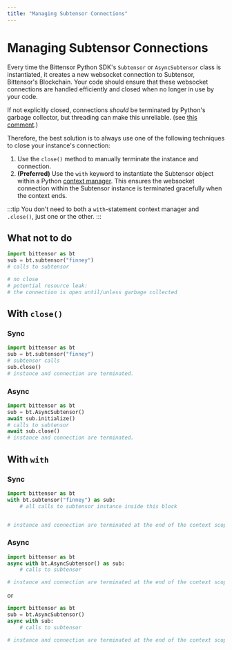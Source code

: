 ```yaml
---
title: "Managing Subtensor Connections"
---
```


# Managing Subtensor Connections

Every time the Bittensor Python SDK's `Subtensor` or `AsyncSubtensor` class is instantiated, it creates a new websocket connection to Subtensor, Bittensor's Blockchain. Your code should ensure that these websocket connections are handled efficiently and closed when no longer in use by your code. 


If not explicitly closed, connections *should* be terminated by Python's garbage collector, but threading can make this unreliable. (see [this comment](https://github.com/python-websockets/websockets/pull/1601#issuecomment-2705871026).)

Therefore, the best solution is to always use one of the following techniques to close your instance's connection:

1. Use the `close()` method to manually terminate the instance and connection.
1. **(Preferred)** Use the `with` keyword to instantiate the Subtensor object within a Python [context manager](https://docs.python.org/3/reference/datamodel.html#context-managers). This ensures the websocket connection within the Subtensor instance is terminated gracefully when the context ends.

:::tip
You don't need to both a `with`-statement context manager and `.close()`, just one or the other.
:::

## What not to do


```python
import bittensor as bt
sub = bt.subtensor("finney")
# calls to subtensor

# no close
# potential resource leak:
# the connection is open until/unless garbage collected
```

 
## With `close()`

### Sync
```python
import bittensor as bt
sub = bt.subtensor("finney")
# subtensor calls
sub.close()
# instance and connection are terminated.
```

### Async
```python
import bittensor as bt
sub = bt.AsyncSubtensor()
await sub.initialize()
# calls to subtensor
await sub.close()
# instance and connection are terminated.
```



## With `with`

### Sync
```python
import bittensor as bt
with bt.subtensor("finney") as sub:
    # all calls to subtensor instance inside this block


# instance and connection are terminated at the end of the context scope
```
### Async

```python
import bittensor as bt
async with bt.AsyncSubtensor() as sub:
    # calls to subtensor

# instance and connection are terminated at the end of the context scope
```
or
```python
import bittensor as bt
sub = bt.AsyncSubtensor()
async with sub:
    # calls to subtensor

# instance and connection are terminated at the end of the context scope
```   

